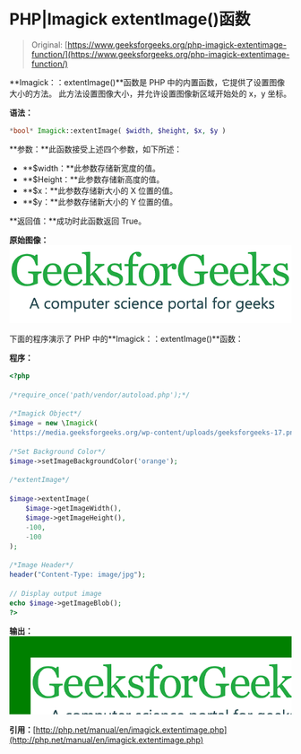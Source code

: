 # PHP|Imagick extentImage()函数

> Original: [https://www.geeksforgeeks.org/php-imagick-extentimage-function/](https://www.geeksforgeeks.org/php-imagick-extentimage-function/)

**Imagick：：extentImage()**函数是 PHP 中的内置函数，它提供了设置图像大小的方法。 此方法设置图像大小，并允许设置图像新区域开始处的 x，y 坐标。

**语法：**

```php
*bool* Imagick::extentImage( $width, $height, $x, $y )
```

**参数：**此函数接受上述四个参数，如下所述：

*   **$width：**此参数存储新宽度的值。
*   **$Height：**此参数存储新高度的值。
*   **$x：**此参数存储新大小的 X 位置的值。
*   **$y：**此参数存储新大小的 Y 位置的值。

**返回值：**成功时此函数返回 True。

**原始图像：**
![](img/f3f9ad737830ec5f484ea0965e65694b.png)

下面的程序演示了 PHP 中的**Imagick：：extentImage()**函数：

**程序：**

```php
<?php 

/*require_once('path/vendor/autoload.php');*/

/*Imagick Object*/
$image = new \Imagick(
'https://media.geeksforgeeks.org/wp-content/uploads/geeksforgeeks-17.png');

/*Set Background Color*/
$image->setImageBackgroundColor('orange');

/*extentImage*/

$image->extentImage(
    $image->getImageWidth(),
    $image->getImageHeight(),
    -100,
    -100
);

/*Image Header*/
header("Content-Type: image/jpg");

// Display output image
echo $image->getImageBlob();
?>
```

**输出：**
![](img/0fbefd6fbb19f9ac61980d4f2bb02623.png)

**引用：**[http://php.net/manual/en/imagick.extentimage.php](http://php.net/manual/en/imagick.extentimage.php)
